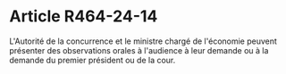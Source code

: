 # Article R464-24-14

<p>L'Autorité de la concurrence et le ministre chargé de l'économie peuvent présenter des observations orales à l'audience à leur demande ou à la demande du premier président ou de la cour.</p>